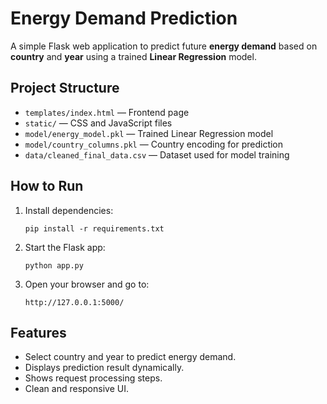 # Energy Demand Prediction

A simple Flask web application to predict future **energy demand** based on **country** and **year** using a trained **Linear Regression** model.

## Project Structure
- `templates/index.html` — Frontend page
- `static/` — CSS and JavaScript files
- `model/energy_model.pkl` — Trained Linear Regression model
- `model/country_columns.pkl` — Country encoding for prediction
- `data/cleaned_final_data.csv` — Dataset used for model training

## How to Run
1. Install dependencies:
   ```
   pip install -r requirements.txt
   ```
2. Start the Flask app:
   ```
   python app.py
   ```
3. Open your browser and go to:  
   ```
   http://127.0.0.1:5000/
   ```

## Features
- Select country and year to predict energy demand.
- Displays prediction result dynamically.
- Shows request processing steps.
- Clean and responsive UI.


